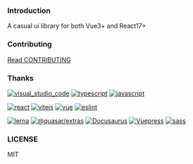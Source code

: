 ### Introduction

A casual ui library for both Vue3+ and React17+

### Contributing

[Read CONTRIBUTING](./CONTRIBUTING.md)

### Thanks

[![visual_studio_code](https://badges.aleen42.com/src/visual_studio_code.svg)](https://code.visualstudio.com/)
[![typescript](https://badges.aleen42.com/src/typescript.svg)](https://www.typescriptlang.org/)
[![javascript](https://badges.aleen42.com/src/javascript.svg)](https://www.javascript.com/)

[![react](https://badges.aleen42.com/src/react.svg)](https://reactjs.org/)
[![vitejs](https://badges.aleen42.com/src/vitejs.svg)](https://vuejs.org)
[![vue](https://badges.aleen42.com/src/vue.svg)](https://vuejs.org)
[![eslint](https://badges.aleen42.com/src/eslint.svg)](https://eslint.org/)

[![lerna](https://img.shields.io/badge/maintained%20with-lerna-cc00ff.svg)](https://lerna.js.org/)
[![@quasar/extras](https://img.shields.io/npm/v/%40quasar/extras.svg?label=@quasar/extras)](https://github.com/quasarframework/quasar-extras)
[![Docusaurus](https://img.shields.io/badge/Docusaurus-2.0.0--beta.17-brightgreen)](https://docusaurus.io/)
[![Vuepress](https://img.shields.io/badge/Vuepress-%5E2.0.0--beta.35-3eaf7c)](https://v2.vuepress.vuejs.org/)
[![sass](https://img.shields.io/badge/Sass-%5E1.49.0-ff69b4)](https://sass-lang.com/)

### LICENSE

MIT